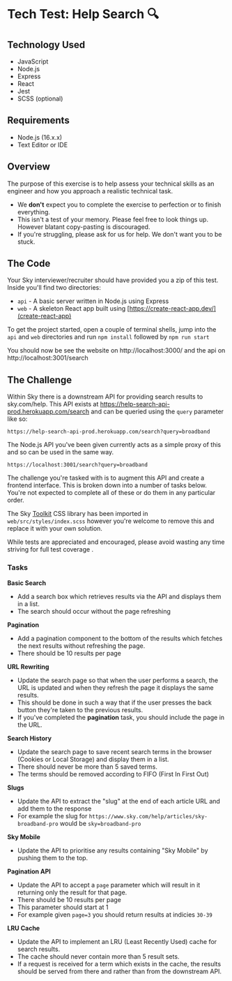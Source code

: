 # Tech Test: Help Search 🔍

## Technology Used

- JavaScript
- Node.js
- Express
- React
- Jest
- SCSS (optional)

## Requirements
- Node.js (16.x.x)
- Text Editor or IDE

## Overview

The purpose of this exercise is to help assess your technical skills as an engineer and how you approach a realistic technical task.

- We **don't** expect you to complete the exercise to perfection or to finish everything. 
- This isn't a test of your memory. Please feel free to look things up. However blatant copy-pasting is discouraged.
- If you're struggling, please ask for us for help. We don't want you to be stuck.

## The Code

Your Sky interviewer/recruiter should have provided you a zip of this test. Inside you'll find two directories:

- `api` - A basic server written in Node.js using Express
- `web` - A skeleton React app built using [https://create-react-app.dev/](create-react-app)

To get the project started, open a couple of terminal shells, jump into the `api` and `web` directories and run `npm install` followed by `npm run start`

You should now be see the website on http://localhost:3000/ and the api on http://localhost:3001/search

## The Challenge

Within Sky there is a downstream API for providing search results to sky.com/help. This API exists at https://help-search-api-prod.herokuapp.com/search and can be queried using the `query` parameter like so:

```
https://help-search-api-prod.herokuapp.com/search?query=broadband
```

The Node.js API you've been given currently acts as a simple proxy of this and so can be used in the same way.

```
https://localhost:3001/search?query=broadband
```

The challenge you're tasked with is to augment this API and create a frontend interface. This is broken down into a number of tasks below. You're not expected to complete all of these or do them in any particular order.

The Sky [Toolkit](https://sky.com/toolkit) CSS library has been imported in `web/src/styles/index.scss` however you're welcome to remove this and replace it with your own solution.

While tests are appreciated and encouraged, please avoid wasting any time striving for full test coverage .

### Tasks

**Basic Search**
- Add a search box which retrieves results via the API and displays them in a list.
- The search should occur without the page refreshing

**Pagination**
- Add a pagination component to the bottom of the results which fetches the next results without refreshing the page.
- There should be 10 results per page

**URL Rewriting**
- Update the search page so that when the user performs a search, the URL is updated and when they refresh the page it displays the same results.
- This should be done in such a way that if the user presses the back button they're taken to the previous results.
- If you've completed the **pagination** task, you should include the page in the URL.

**Search History**
- Update the search page to save recent search terms in the browser (Cookies or Local Storage) and display them in a list.
- There should never be more than 5 saved terms.
- The terms should be removed according to FIFO (First In First Out)

**Slugs**
- Update the API to extract the "slug" at the end of each article URL and add them to the response
- For example the slug for `https://www.sky.com/help/articles/sky-broadband-pro` would be `sky=broadband-pro`

**Sky Mobile**
- Update the API to prioritise any results containing "Sky Mobile" by pushing them to the top.

**Pagination API**
- Update the API to accept a `page` parameter which will result in it returning only the result for that page.
- There should be 10 results per page
- This parameter should start at 1
- For example given `page=3` you should return results at indicies `30-39`

**LRU Cache**
- Update the API to implement an LRU (Least Recently Used) cache for search results.
- The cache should never contain more than 5 result sets.
- If a request is received for a term which exists in the cache, the results should be served from there and rather than from the downstream API.

